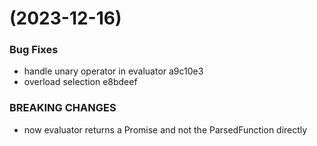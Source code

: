 #  (2023-12-16)


### Bug Fixes

* handle unary operator in evaluator a9c10e3
* overload selection e8bdeef


### BREAKING CHANGES

* now evaluator returns a Promise and not the ParsedFunction directly



